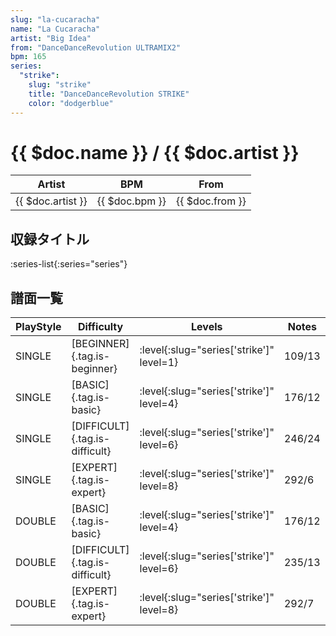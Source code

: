 ```yaml
---
slug: "la-cucaracha"
name: "La Cucaracha"
artist: "Big Idea"
from: "DanceDanceRevolution ULTRAMIX2"
bpm: 165
series:
  "strike":
    slug: "strike"
    title: "DanceDanceRevolution STRIKE"
    color: "dodgerblue"
---
```


# {{ $doc.name }} / {{ $doc.artist }}

|Artist|BPM|From|
|------|---|----|
|{{ $doc.artist }}|{{ $doc.bpm }}|{{ $doc.from }}|

## 収録タイトル

:series-list{:series="series"}

## 譜面一覧

|PlayStyle|Difficulty|Levels|Notes|Movie|
|---------|----------|------|-----|-----|
|SINGLE|[BEGINNER]{.tag.is-beginner}|:level{:slug="series['strike']" level=1}|109/13||
|SINGLE|[BASIC]{.tag.is-basic}|:level{:slug="series['strike']" level=4}|176/12||
|SINGLE|[DIFFICULT]{.tag.is-difficult}|:level{:slug="series['strike']" level=6}|246/24||
|SINGLE|[EXPERT]{.tag.is-expert}|:level{:slug="series['strike']" level=8}|292/6||
|DOUBLE|[BASIC]{.tag.is-basic}|:level{:slug="series['strike']" level=4}|176/12||
|DOUBLE|[DIFFICULT]{.tag.is-difficult}|:level{:slug="series['strike']" level=6}|235/13||
|DOUBLE|[EXPERT]{.tag.is-expert}|:level{:slug="series['strike']" level=8}|292/7||
